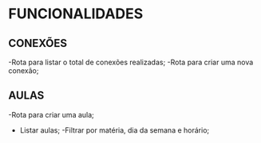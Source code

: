 # FUNCIONALIDADES

## CONEXÕES

-Rota para listar o total de conexões realizadas;
-Rota para criar uma nova conexão;

## AULAS

-Rota para criar uma aula;
- Listar aulas;
    -Filtrar por matéria, dia da semana e horário;

